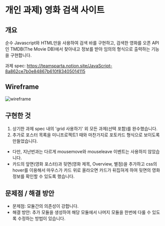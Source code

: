 # 개인 과제) 영화 검색 사이트
## 개요
순수 Javascript와 HTML만을 사용하여 검색 바를 구현하고, 검색한 영화를
오픈 API인 TMDB(The Movie DB)에서 찾아내고 정보를 받아 임의의 형식으로
출력하는 기능을 구현합니다.

과제 spec:
https://teamsparta.notion.site/JavaScript-8a862ce7b0e84867b610f83405014115

## Wireframe
![wireframe](https://github.com/donkim1212/nbc_ch2_tmdb/assets/32076275/1f12b0c6-a6f5-42c5-881e-93f0c99b9df5)

## 구현한 것
1. 상기한 과제 spec 내의 'grid 사용하기' 외 모든 과제(선택 포함)를 완수했습니다.
2. 추가로 포스터 목록을 미니프로젝트1 때와 마찬가지로 포토카드 형식으로 보이도록 만들었습니다.
 - 다만, 지난번과는 다르게 mousemove와 mouseleave 이벤트는 사용하지 않았습니다.
 - 카드의 앞면(영화 포스터)과 뒷면(영화 제목, Overview, 별점)을 추가하고 css의 hover를 이용해서
   마우스가 카드 위로 올라오면 카드가 뒤집혀게 하여 뒷면의 영화 정보를 확인할 수 있도록 했습니다.

## 문제점 / 해결 방안
 - 문제점: 모듈간의 의존성이 강합니다.
 - 해결 방안: 추가 모듈을 생성하여 해당 모듈에서 나머지 모듈을 한번에 다룰 수 있도록 수정하는 방법이 있습니다.




